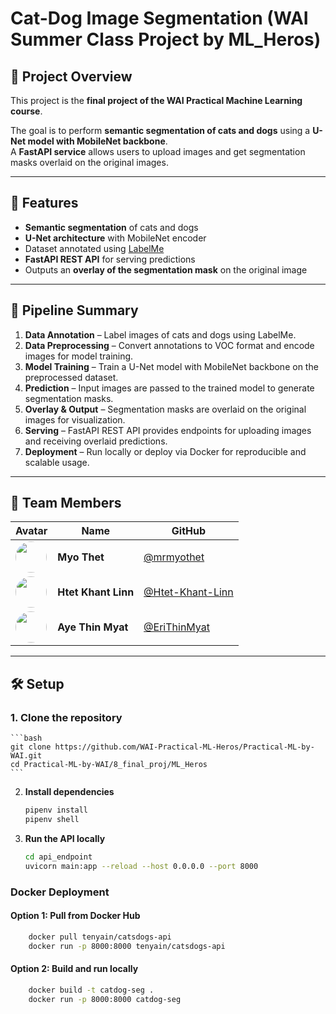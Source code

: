 # Cat-Dog Image Segmentation (WAI Summer Class Project by ML_Heros)

## 📌 Project Overview
This project is the **final project of the WAI Practical Machine Learning course**.  

The goal is to perform **semantic segmentation of cats and dogs** using a **U-Net model with MobileNet backbone**.  
A **FastAPI service** allows users to upload images and get segmentation masks overlaid on the original images.

---

## 🚀 Features
- **Semantic segmentation** of cats and dogs  
- **U-Net architecture** with MobileNet encoder  
- Dataset annotated using [LabelMe](https://github.com/wkentaro/labelme)  
- **FastAPI REST API** for serving predictions  
- Outputs an **overlay of the segmentation mask** on the original image  

---

## 🧩 Pipeline Summary
1. **Data Annotation** – Label images of cats and dogs using LabelMe.  
2. **Data Preprocessing** – Convert annotations to VOC format and encode images for model training.  
3. **Model Training** – Train a U-Net model with MobileNet backbone on the preprocessed dataset.  
4. **Prediction** – Input images are passed to the trained model to generate segmentation masks.  
5. **Overlay & Output** – Segmentation masks are overlaid on the original images for visualization.  
6. **Serving** – FastAPI REST API provides endpoints for uploading images and receiving overlaid predictions.  
7. **Deployment** – Run locally or deploy via Docker for reproducible and scalable usage.  

---

## 👥 Team Members

| Avatar | Name | GitHub |
|--------|------|--------|
| <img src="https://github.com/mrmyothet.png" width="50" height="50" style="border-radius:50%;"> | **Myo Thet** | [@mrmyothet](https://github.com/mrmyothet) |
| <img src="https://github.com/Htet-Khant-Linn.png" width="50" height="50" style="border-radius:50%;"> | **Htet Khant Linn** | [@Htet-Khant-Linn](https://github.com/Htet-Khant-Linn) | 
| <img src="https://github.com/EriThinMyat.png" width="50" height="50" style="border-radius:50%;"> | **Aye Thin Myat** | [@EriThinMyat](https://github.com/EriThinMyat) |

---

## 🛠️ Setup

### 1. Clone the repository
    ```bash
    git clone https://github.com/WAI-Practical-ML-Heros/Practical-ML-by-WAI.git
    cd Practical-ML-by-WAI/8_final_proj/ML_Heros
    ```

2. **Install dependencies**
   ```bash
   pipenv install
   pipenv shell
   ```

3. **Run the API locally**
   ```bash
   cd api_endpoint
   uvicorn main:app --reload --host 0.0.0.0 --port 8000
   ```

### Docker Deployment

#### Option 1: Pull from Docker Hub
```bash
    docker pull tenyain/catsdogs-api
    docker run -p 8000:8000 tenyain/catsdogs-api
```

#### Option 2: Build and run locally
```bash
    docker build -t catdog-seg .
    docker run -p 8000:8000 catdog-seg
